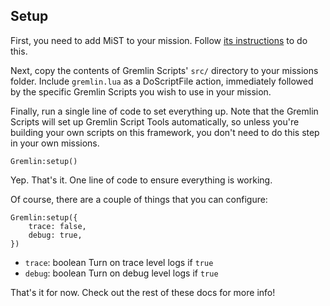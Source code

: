 <!-- markdownlint-disable MD041 -->
## Setup

First, you need to add MiST to your mission. Follow [its instructions](https://github.com/mrSkortch/MissionScriptingTools) to do this.

Next, copy the contents of Gremlin Scripts' `src/` directory to your missions folder. Include `gremlin.lua` as a DoScriptFile action, immediately followed by the specific Gremlin Scripts you wish to use in your mission.

Finally, run a single line of code to set everything up. Note that the Gremlin Scripts will set up Gremlin Script Tools automatically, so unless you're building your own scripts on this framework, you don't need to do this step in your own missions.

```lua,editable
Gremlin:setup()
```

Yep. That's it. One line of code to ensure everything is working.

Of course, there are a couple of things that you can configure:

```lua,editable
Gremlin:setup({
    trace: false,
    debug: true,
})
```

- `trace`: boolean
  Turn on trace level logs if `true`
- `debug`: boolean
  Turn on debug level logs if `true`

That's it for now. Check out the rest of these docs for more info!
